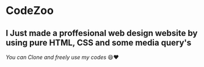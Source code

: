# CodeZoo
## I Just made a proffesional web design website by using pure HTML, CSS and some media query's
*You can Clone and freely use my codes* :smile::heart:
